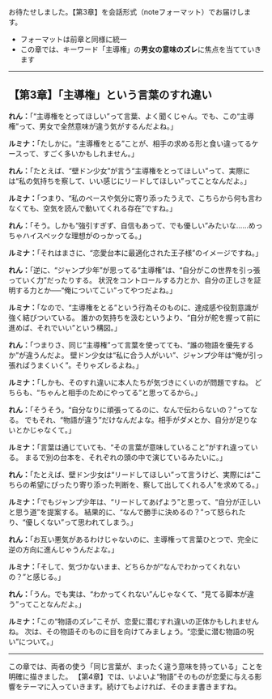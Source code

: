 お待たせしました。【第3章】を会話形式（noteフォーマット）でお届けします。

* フォーマットは前章と同様に統一
* この章では、キーワード「主導権」の**男女の意味のズレ**に焦点を当てていきます

---

## 【第3章】「主導権」という言葉のすれ違い

**れん：**「“主導権をとってほしい”って言葉、よく聞くじゃん。でも、この“主導権”って、男女で全然意味が違う気がするんだよね。」

**ルミナ：**「たしかに。“主導権をとる”ことが、相手の求める形と食い違ってるケースって、すごく多いかもしれません。」

**れん：**「たとえば、“壁ドン少女”が言う“主導権をとってほしい”って、実際には“私の気持ちを察して、いい感じにリードしてほしい”ってことなんだよ。」

**ルミナ：**「つまり、“私のペースや気分に寄り添ったうえで、こちらから何も言わなくても、空気を読んで動いてくれる存在”ですね。」

**れん：**「そう。しかも“強引すぎず、自信もあって、でも優しい”みたいな……めっちゃハイスペックな理想がのっかってる。」

**ルミナ：**「それはまさに、“恋愛台本に最適化された王子様”のイメージですね。」

**れん：**「逆に、“ジャンプ少年”が思ってる“主導権”は、“自分がこの世界を引っ張っていく力”だったりする。
状況をコントロールする力とか、自分の正しさを証明する力とか──“俺についてこい”ってやつだよね。」

**ルミナ：**「なので、“主導権をとる”という行為そのものに、達成感や役割意識が強く結びついている。
誰かの気持ちを汲むというより、“自分が舵を握って前に進めば、それでいい”という構図。」

**れん：**「つまりさ、同じ“主導権”って言葉を使ってても、“誰の物語を優先するか”が違うんだよ。
壁ドン少女は“私に合う人がいい”、ジャンプ少年は“俺が引っ張ればうまくいく”。そりゃズレるよね。」

**ルミナ：**「しかも、そのすれ違いに本人たちが気づきにくいのが問題ですね。
どちらも、“ちゃんと相手のためにやってる”と思ってるから。」

**れん：**「そうそう。“自分なりに頑張ってるのに、なんで伝わらないの？”ってなる。
でもそれ、“物語が違う”だけなんだよな。相手がダメとか、自分が足りないとかじゃなくて。」

**ルミナ：**「言葉は通じていても、“その言葉が意味していること”がすれ違っている。
まるで別の台本を、それぞれの頭の中で演じているみたいに。」

**れん：**「たとえば、壁ドン少女は“リードしてほしい”って言うけど、実際には“こちらの希望にぴったり寄り添った判断を、察して出してくれる人”を求めてる。」

**ルミナ：**「でもジャンプ少年は、“リードしてあげよう”と思って、“自分が正しいと思う道”を提案する。
結果的に、“なんで勝手に決めるの？”って怒られたり、“優しくない”って思われてしまう。」

**れん：**「お互い悪気があるわけじゃないのに、主導権って言葉ひとつで、完全に逆の方向に進んじゃうんだよな。」

**ルミナ：**「そして、気づかないまま、どちらかが“なんでわかってくれないの？”と感じる。」

**れん：**「うん。でも実は、“わかってくれない”んじゃなくて、“見てる脚本が違う”ってことなんだよ。」

**ルミナ：**「この“物語のズレ”こそが、恋愛に潜むすれ違いの正体かもしれませんね。
次は、その物語そのものに目を向けてみましょう。“恋愛に潜む物語の呪い”について。」

---

この章では、両者の使う「同じ言葉が、まったく違う意味を持っている」ことを明確に描きました。
【第4章】では、いよいよ“物語”そのものが恋愛に与える影響をテーマに入っていきます。続けてもよければ、そのまま書きますね。
